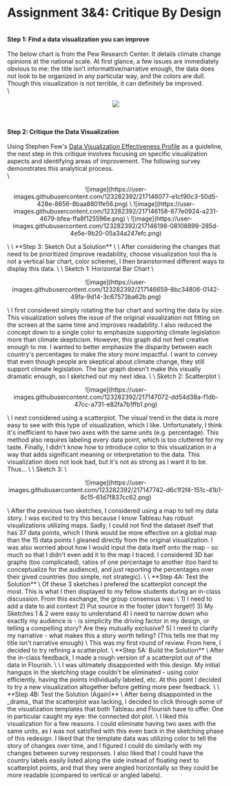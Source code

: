 # Assignment 3&4: Critique By Design
\
**Step 1: Find a data visualization you can improve**
\
\
The below chart is from the Pew Research Center. It details climate change opinions at the national scale. At first glance, a few issues are immediately obvious to me: the title isn't informattive/narrative enough, the data does not look to be organized in any particular way, and the colors are dull. Though this visualization is not terrible, it can definitely be improved.
\
\
<p align="center">
<a href="https://www.pewresearch.org/global/2015/11/05/2-public-support-for-action-on-climate-change/climate-change-report-41/"><img src="https://www.pewresearch.org/global/wp-content/uploads/sites/2/2015/11/Climate-Change-Report-41.png?w=309"></a>
  </p>

\
\
**Step 2: Critique the Data Visualization**
\
\
Using Stephen Few's [Data Visualization Effectiveness Profile](http://www.perceptualedge.com/articles/visual_business_intelligence/data_visualization_effectiveness_profile.pdf) as a guideline, the next step in this critique involves focusing on specific visualization aspects and identifying areas of improvement. The following survey demonstrates this analytical process.
\
\
<p align="center">
![image](https://user-images.githubusercontent.com/123282392/217146077-e1cf90c3-50d5-428e-8656-8baa8801fe56.png)
\
![image](https://user-images.githubusercontent.com/123282392/217146158-877e0924-a231-4679-bfea-ffa8f125596e.png)
\
![image](https://user-images.githubusercontent.com/123282392/217146198-08108899-285d-4e5e-9b20-05a34a247efc.png)
  </p>
\
\
**Step 3: Sketch Out a Solution**
\
\
After considering the changes that need to be prioritized (improve readability, choose visualization tool tha is not a vertical bar chart, color scheme), I then brainstormed different ways to display this data.
\
\
Sketch 1: Horizontal Bar Chart
\
<p align="center">
![image](https://user-images.githubusercontent.com/123282392/217146659-8bc34806-0142-49fa-9d14-3c67573ba62b.png)
  </p>
\
I first considered simply rotating the bar chart and sorting the data by size. This visualization solves the issue of the original visualization not fitting on the screen at the same time and improves readability. I also reduced the concept down to a single color to emphasize supporting climate legislation more than climate skepticism. However, this graph did not feel creative enough to me. I wanted to better emphasize the disparity between each country's percentages to make the story more impactful. I want to convey that even though people are skeptical about climate change, they still support climate legislation. The bar graph doesn't make this visually dramatic enough, so I sketched out my next idea.
\
\
Sketch 2: Scatterplot
\
<p align="center">
![image](https://user-images.githubusercontent.com/123282392/217147072-dd54d38a-f1db-47cc-a731-e82fa7b1ffb1.png)
  </p>
\
I next considered using a scatterplot. The visual trend in the data is more easy to see with this type of visualization, which I like. Unfortunately, I think it's inefficient to have two axes with the same units (e.g. percentage). This method also requires labeling every data point, which is too cluttered for my taste. Finally, I didn't know how to introduce color to this visualization in a way that adds significant meaning or interpretation to the data. This visualization does not look bad, but it's not as strong as I want it to be. Thus...
\
\
Sketch 3:
\
<p align="center">
![image](https://user-images.githubusercontent.com/123282392/217147742-d6c1f2f4-151c-41b1-8c15-61d7f837cc62.png)
  </p>
\
After the previous two sketches, I considered using a map to tell my data story. I was excited to try this because I know Tableau has robust visualizations utilizing maps. Sadly, I could not find the dataset itself that has 37 data points, which I think would be more effective on a global map than the 15 data points I gleaned directly from the original visualization. I was also worried about how I would input the data itself onto the map - so much so that I didn't even add it to the map I traced. I considered 3D bar graphs (too complicated), ratios of one percentage to another (too hard to conceptualize for the audience), and just reporting the percentages over their gived countries (too simple, not strategic).
\
\
**Step 4A: Test the Solution**
\
Of these 3 sketches I prefered the scatterplot concept the most. This is what I then displayed to my fellow students during an in-class discussion. From this exchange, the group consensus was:
\
  1)  I need to add a date to aid context
  2)  Put source in the footer (don't forget!)
  3)  My Sketches 1 & 2 were easy to understand
  4)  I need to narrow down who exactly my audience is - is simplicity the driving factor in my design, or telling a compelling story? Are they mutually exclusive?
  5)  I need to clarify my narrative - what makes this a story worth telling? (This tells me that my title isn't narrative enough)
\
This was my first round of review. From here, I decided to try refining a scatterplot.
\
**Step 5A: Build the Solution**
\
After the in-class feedback, I made a rough version of a scatterplot out of the data in Flourish.
\
\
I was ultimately disappointed with this design. My initial hangups in the sketching stage couldn't be eliminated - using color efficiently, having the points individually labeled, etc. At this point I decided to try a new visualization altogether before getting more peer feedback.
\
\
**Step 4B: Test the Solution (Again)**
\
After being disappointed in the _drama_ that the scatterplot was lacking, I decided to click through some of the visualization templates that both Tableau and Flourish have to offer. One in particular caught my eye: the connected dot plot.
\
I liked this visualization for a few reasons. I could eliminate having two axes with the same units, as I was not satisfied with this even back in the sketching phase of this redesign. I liked that the template data was utilizing color to tell the story of changes over time, and I figured I could do similarly with my changes between survey responses. I also liked that I could have the country labels easily listed along the side instead of floating next to scatterplot points, and that they were angled horizontally so they could be more readable (compared to vertical or angled labels).
